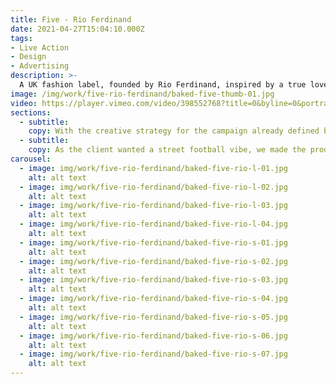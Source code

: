 ```yaml
---
title: Five - Rio Ferdinand
date: 2021-04-27T15:04:10.000Z
tags:
- Live Action
- Design
- Advertising
description: >-
  A UK fashion label, founded by Rio Ferdinand, inspired by a true love for sportswear, fitness and contemporary football culture.
image: /img/work/five-rio-ferdinand/baked-five-thumb-01.jpg
video: https://player.vimeo.com/video/398552768?title=0&byline=0&portrait=0
sections:
  - subtitle:
    copy: With the creative strategy for the campaign already defined by the FIVE team, our live action team produced a campaign that answered the brief to capture a gritty, urban London football vibe.
  - subtitle:
    copy: As the client wanted a street football vibe, we made the production feel like the audience was a part of the action. To achieve this, we used a handheld setup which enabled us to capture the correct look and feel whilst working around shooting in multiple locations in one day.
carousel:
  - image: img/work/five-rio-ferdinand/baked-five-rio-l-01.jpg
    alt: alt text
  - image: img/work/five-rio-ferdinand/baked-five-rio-l-02.jpg
    alt: alt text
  - image: img/work/five-rio-ferdinand/baked-five-rio-l-03.jpg
    alt: alt text
  - image: img/work/five-rio-ferdinand/baked-five-rio-l-04.jpg
    alt: alt text
  - image: img/work/five-rio-ferdinand/baked-five-rio-s-01.jpg
    alt: alt text
  - image: img/work/five-rio-ferdinand/baked-five-rio-s-02.jpg
    alt: alt text
  - image: img/work/five-rio-ferdinand/baked-five-rio-s-03.jpg
    alt: alt text
  - image: img/work/five-rio-ferdinand/baked-five-rio-s-04.jpg
    alt: alt text
  - image: img/work/five-rio-ferdinand/baked-five-rio-s-05.jpg
    alt: alt text
  - image: img/work/five-rio-ferdinand/baked-five-rio-s-06.jpg
    alt: alt text
  - image: img/work/five-rio-ferdinand/baked-five-rio-s-07.jpg
    alt: alt text
---
```

